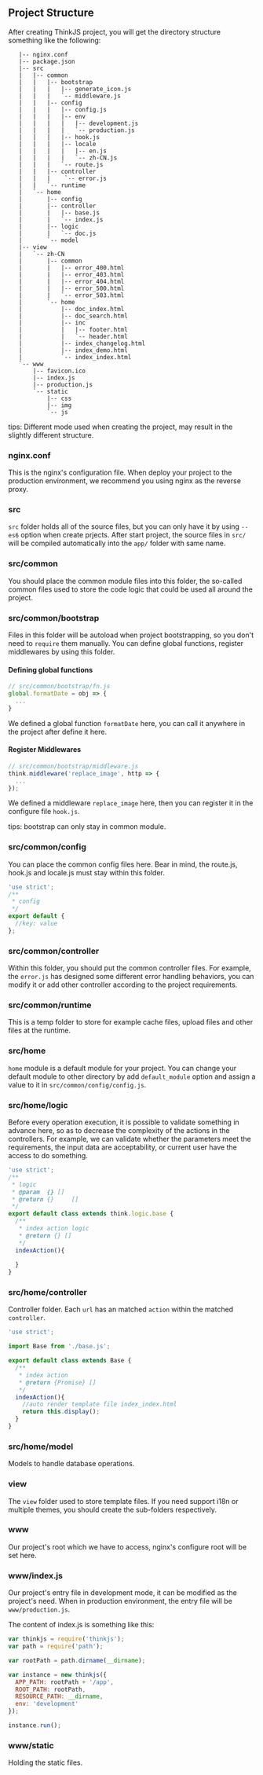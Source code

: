 ## Project Structure

After creating ThinkJS project, you will get the directory structure something like the following:


```text
   |-- nginx.conf  
   |-- package.json
   |-- src  
   |   |-- common  
   |   |   |-- bootstrap 
   |   |   |   |-- generate_icon.js
   |   |   |   `-- middleware.js
   |   |   |-- config  
   |   |   |   |-- config.js
   |   |   |   |-- env  
   |   |   |   |   |-- development.js
   |   |   |   |   `-- production.js
   |   |   |   |-- hook.js 
   |   |   |   |-- locale 
   |   |   |   |   |-- en.js
   |   |   |   |   `-- zh-CN.js
   |   |   |   `-- route.js 
   |   |   |-- controller 
   |   |   |    `-- error.js
   |   |   `-- runtime
   |   `-- home   
   |       |-- config
   |       |-- controller
   |       |   |-- base.js
   |       |   `-- index.js
   |       |-- logic
   |       |   `-- doc.js
   |       `-- model
   |-- view
   |   `-- zh-CN
   |       |-- common
   |       |   |-- error_400.html
   |       |   |-- error_403.html
   |       |   |-- error_404.html
   |       |   |-- error_500.html
   |       |   `-- error_503.html
   |       `-- home
   |           |-- doc_index.html
   |           |-- doc_search.html
   |           |-- inc
   |           |   |-- footer.html
   |           |   `-- header.html
   |           |-- index_changelog.html
   |           |-- index_demo.html
   |           `-- index_index.html
   `-- www
       |-- favicon.ico
       |-- index.js
       |-- production.js
       `-- static
           |-- css
           |-- img
           `-- js
```

tips: Different mode used when creating the project, may result in the slightly different structure.

### nginx.conf

This is the nginx's configuration file. When deploy your project to the production environment, we recommend you using nginx as the reverse proxy.

### src

`src` folder holds all of the source files, but you can only have it by using `--es6` option when create prjects. After start project, the source files in `src/` will be compiled automatically into the `app/` folder with same name.

### src/common

You should place the common module files into this folder, the so-called common files used to store the code logic that could be used all around the project.

### src/common/bootstrap

Files in this folder will be autoload when project bootstrapping, so you don't need to `require` them manually. You can define global functions, register middlewares by using this folder.

#### Defining global functions


```js
// src/common/bootstrap/fn.js
global.formatDate = obj => {
  ...
}
```

We defined a global function `formatDate` here, you can call it anywhere in the project after define it here.

#### Register Middlewares


```js
// src/common/bootstrap/middleware.js
think.middleware('replace_image', http => {
  ...
});
```

We defined a middleware `replace_image` here, then you can register it in the configure file `hook.js`.

tips: bootstrap can only stay in common module.

### src/common/config

You can place the common config files here. Bear in mind, the route.js, hook.js and locale.js must stay within this folder.


```js
'use strict';
/**
 * config
 */
export default {
  //key: value
};
```

### src/common/controller

Within this folder, you should put the common controller files. For example, the `error.js` has designed some different error handling behaviors, you can modify it or add other controller according to the project requirements.

### src/common/runtime

This is a temp folder to store for example cache files, upload files and other files at the runtime.

### src/home

`home` module is a default module for your project. You can change your default module to other directory by add `default_module` option and assign a value to it in `src/common/config/config.js`. 

### src/home/logic

Before every operation execution, it is possible to validate something in advance here, so as to decrease the complexity of the actions in the controllers. For example, we can validate whether the parameters meet the requirements, the input data are acceptability, or current user have the access to do something.

```js
'use strict';
/**
 * logic
 * @param  {} []
 * @return {}     []
 */
export default class extends think.logic.base {
  /**
   * index action logic
   * @return {} []
   */
  indexAction(){
   
  }
}
```

### src/home/controller

Controller folder. Each `url` has an matched `action` within the matched `controller`.

```js
'use strict';

import Base from './base.js';

export default class extends Base {
  /**
   * index action
   * @return {Promise} []
   */
  indexAction(){
    //auto render template file index_index.html
    return this.display();
  }
}
```

### src/home/model

Models to handle database operations.

### view

The `view` folder used to store template files. If you need support i18n or multiple themes, you should create the sub-folders respectively.

### www

Our project's root which we have to access, nginx's configure root will be set here.

### www/index.js

Our project's entry file in development mode, it can be modified as the project's need. When in production environment, the entry file will be `www/production.js`.

The content of index.js is something like this:

```js
var thinkjs = require('thinkjs');
var path = require('path');

var rootPath = path.dirname(__dirname);

var instance = new thinkjs({
  APP_PATH: rootPath + '/app',
  ROOT_PATH: rootPath,
  RESOURCE_PATH: __dirname,
  env: 'development'
});

instance.run();
```
### www/static

Holding the static files.